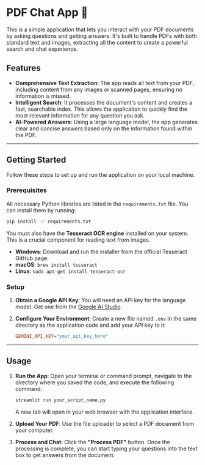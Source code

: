 # PDF Chat App 📄

This is a simple application that lets you interact with your PDF documents by asking questions and getting answers. It's built to handle PDFs with both standard text and images, extracting all the content to create a powerful search and chat experience.

## Features

  - **Comprehensive Text Extraction**: The app reads all text from your PDF, including content from any images or scanned pages, ensuring no information is missed.
  - **Intelligent Search**: It processes the document's content and creates a fast, searchable index. This allows the application to quickly find the most relevant information for any question you ask.
  - **AI-Powered Answers**: Using a large language model, the app generates clear and concise answers based only on the information found within the PDF.

-----

## Getting Started

Follow these steps to set up and run the application on your local machine.

### Prerequisites

All necessary Python libraries are listed in the `requirements.txt` file. You can install them by running:

```bash
pip install -r requirements.txt
```

You must also have the **Tesseract OCR engine** installed on your system. This is a crucial component for reading text from images.

  - **Windows**: Download and run the installer from the official Tesseract GitHub page.
  - **macOS**: `brew install tesseract`
  - **Linux**: `sudo apt-get install tesseract-ocr`

### Setup

1.  **Obtain a Google API Key**: You will need an API key for the language model. Get one from the [Google AI Studio](https://aistudio.google.com/app/apikey).

2.  **Configure Your Environment**: Create a new file named `.env` in the same directory as the application code and add your API key to it:

    ```ini
    GEMINI_API_KEY="your_api_key_here"
    ```

-----

## Usage

1.  **Run the App**: Open your terminal or command prompt, navigate to the directory where you saved the code, and execute the following command:

    ```bash
    streamlit run your_script_name.py
    ```

    A new tab will open in your web browser with the application interface.

2.  **Upload Your PDF**: Use the file uploader to select a PDF document from your computer.

3.  **Process and Chat**: Click the **"Process PDF"** button. Once the processing is complete, you can start typing your questions into the text box to get answers from the document.
